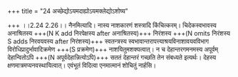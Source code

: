 +++
title = "24 अच्छेद्योऽयमदाह्योऽयमक्लेद्योऽशोष्य"

+++
।।2.24 2.26।। नैनमित्यादि। नास्य नाशकारणं शस्त्रादि किंचित्करम्। चिदेकस्वभावस्य अनाश्रितस्य +++(N K add निरपेक्षस्य after अनाश्रितस्य)+++ निरंशस्य +++(N omits निरंशस्य S adds निरवयवस्य after निरंशस्य)+++ स्वतन्त्रस्य स्वभावान्तरापत्त्याश्रयविनाशावयवविभाग विरोधिप्रादुर्भावादिक्रमेण +++(S प्रक्रमेण)+++ नाशयितुमशक्यत्वात्। न च देहान्तरगमनमस्य अपूर्वम् देहान्वितोऽपि +++(N अपूर्वदेहान्नित्योऽपि)+++ सततं देहान्तरं गच्छति तेन संबध्यते इत्यर्थः। देहस्य क्षणमात्रमप्यनवस्थायित्वात्। एवंभूतं विदित्वा एनमात्मानं शोचितुं नार्हसि।  
